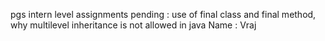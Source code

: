pgs intern level assignments
pending : use of final class and final method, why multilevel inheritance is not allowed in java
Name : Vraj 

